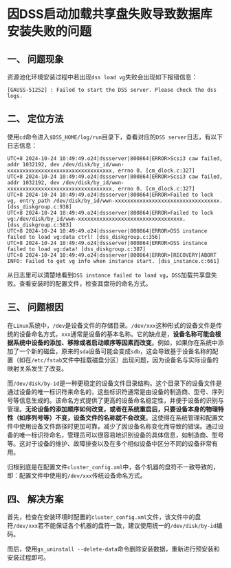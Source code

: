 # 因DSS启动加载共享盘失败导致数据库安装失败的问题

## 一、 问题现象

资源池化环境安装过程中若出现`dss load vg`失败会出现如下报错信息：

```shell
[GAUSS-51252] : Failed to start the DSS server. Please check the dss logs.
```

## 二、 定位方法

使用`cd`命令进入`$DSS_HOME/log/run`目录下，查看对应的`DSS server`日志，有以下日志信息：

```shell
UTC+8 2024-10-24 10:49:49.o24|dssserver|800864|ERROR>Scsi3 caw failed, addr 1032192, dev /dev/disk/by_id/wwn-xxxxxxxxxxxxxxxxxxxxxxxxxxxxxxxxxx, errno 0. [cm_dlock.c:327]
UTC+8 2024-10-24 10:49:49.o24|dssserver|800864|ERROR>Scsi3 caw failed, addr 1032192, dev /dev/disk/by_id/wwn-xxxxxxxxxxxxxxxxxxxxxxxxxxxxxxxxxx, errno 0. [cm_dlock.c:327]
UTC+8 2024-10-24 10:49:49.o24|dssserver|800864|ERROR>Failed to lock vg, entry_path /dev/disk/by_id/wwn-xxxxxxxxxxxxxxxxxxxxxxxxxxxxxxxxxx. [dss_diskgroup.c:938]
UTC+8 2024-10-24 10:49:49.o24|dssserver|800864|ERROR>Failed to lock vg:/dev/disk/by_id/wwn-xxxxxxxxxxxxxxxxxxxxxxxxxxxxxxxxxx. [dss_diskgroup.c:583]
UTC+8 2024-10-24 10:49:49.o24|dssserver|800864|ERROR>DSS instance failed to load vg:data ctrl! [dss_diskgroup.c:356]
UTC+8 2024-10-24 10:49:49.o24|dssserver|800864|ERROR>DSS instance failed to load vg:data! [dss_diskgroup.c:387]
UTC+8 2024-10-24 10:49:49.o24|dssserver|800864|ERROR>[RECOVERY]ABORT INFO: Failed to get vg info when instance start. [dss_instance.c:661]
```

从日志里可以清楚地看到`DSS instance failed to load vg`，`DSS`加载共享盘失败。查看安装时的配置文件，检查其盘符的命名方式。

## 三、 问题根因

在`Linux`系统中，`/dev`是设备文件的存储目录。`/dev/xxx`这种形式的设备文件是传统的设备命名方式，`xxx`通常是设备的基本名称。它的缺点是，<strong>设备名称可能会根据系统中设备的添加、移除或者启动顺序等因素而改变</strong>。例如，如果你在系统中添加了一个新的磁盘，原来的`sda`设备可能会变成`sdb`，这会导致基于设备名称的配置（如在`/etc/fstab`文件中挂载磁盘分区）出现问题，因为设备名与实际设备的映射关系发生了改变。

而`/dev/disk/by-id`是一种更稳定的设备文件目录结构。这个目录下的设备文件是通过设备的唯一标识符来命名的，这些标识符通常是由设备的制造商、型号、序列号等信息生成的。该命名方式提供了更高的设备命名稳定性，并便于设备的识别与管理。<strong>无论设备的添加顺序如何改变，或者在系统重启后，只要设备本身的物理特性（如序列号等）不变，设备文件的名称就不会改变</strong>。这使得在系统管理和配置文件中使用设备文件路径时更加可靠，减少了因设备名称变化而导致的错误。通过设备的唯一标识符命名，管理员可以很容易地识别设备的具体信息，如制造商、型号等。这对于设备的维护、故障排查以及在多个相似设备中区分不同的设备非常有用。

归根到底是在配置文件`cluster_config.xml`中，各个机器的盘符不一致导致的，即：配置文件中使用的`/dev/xxx`传统设备命名方式。

## 四、 解决方案  

首先，检查在安装环境时配置的`cluster_config.xml`文件，该文件中的盘符`/dev/xxx`若不能保证各个机器的盘符一致，建议使用统一的`/dev/disk/by-id`编码。

而后，使用`gs_uninstall --delete-data`命令删除安装数据，重新进行预安装和安装过程即可。